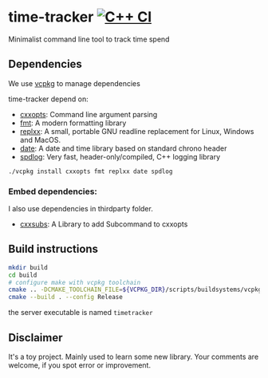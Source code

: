 # time-tracker [![C++ CI](https://github.com/edmBernard/time-tracker/workflows/C++%20CI/badge.svg?branch=master)](https://github.com/edmBernard/time-tracker/actions)
Minimalist command line tool to track time spend

## Dependencies

We use [vcpkg](https://github.com/Microsoft/vcpkg) to manage dependencies

time-tracker depend on:
- [cxxopts](https://github.com/jarro2783/cxxopts): Command line argument parsing
- [fmt](https://fmt.dev/latest/index.html): A modern formatting library
- [replxx](https://github.com/AmokHuginnsson/replxx): A small, portable GNU readline replacement for Linux, Windows and MacOS.
- [date](https://github.com/HowardHinnant/date): A date and time library based on standard chrono header
- [spdlog](https://github.com/gabime/spdlog): Very fast, header-only/compiled, C++ logging library

```
./vcpkg install cxxopts fmt replxx date spdlog
```

### Embed dependencies:

I also use dependencies in thirdparty folder.

- [cxxsubs](https://github.com/edmBernard/cxxsubs): A Library to add Subcommand to cxxopts

## Build instructions

```bash
mkdir build
cd build
# configure make with vcpkg toolchain
cmake .. -DCMAKE_TOOLCHAIN_FILE=${VCPKG_DIR}/scripts/buildsystems/vcpkg.cmake
cmake --build . --config Release
```

the server executable is named `timetracker`

## Disclaimer

It's a toy project. Mainly used to learn some new library.
Your comments are welcome, if you spot error or improvement.
